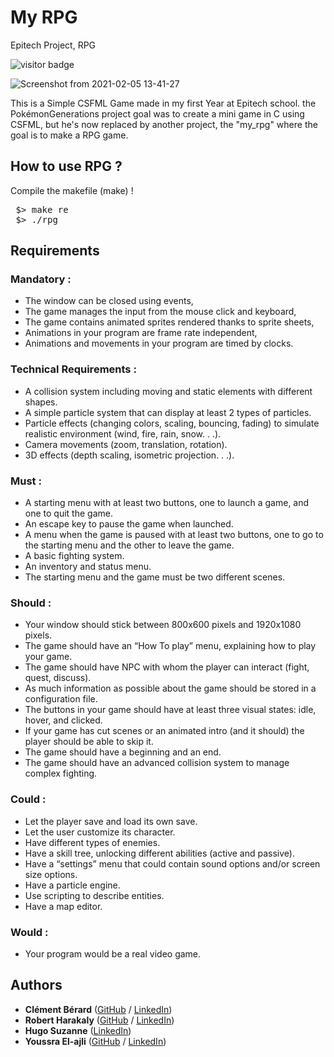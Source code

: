 # My RPG
Epitech Project, RPG

![visitor badge](https://visitor-badge.glitch.me/badge?page_id=twisterrr.mul_my_rpg_2029&left_color=purple&right_color=grey)

![Screenshot from 2021-02-05 13-41-27](https://user-images.githubusercontent.com/60510584/107039151-ca925680-67bd-11eb-8d3d-1a128e83c21d.png)

This is a Simple CSFML Game made in my first Year at Epitech school. the PokémonGenerations project goal was to create a mini game in C using CSFML, but he's now replaced by another project, the "my_rpg" where the goal is to make a RPG game.

## How to use RPG ?

<p align="justify"> 
Compile the makefile (make) !
</p>
<pre>
 $> make re
 $> ./rpg
</pre>

## Requirements
### Mandatory :
* The window can be closed using events,
* The game manages the input from the mouse click and keyboard,
* The game contains animated sprites rendered thanks to sprite sheets,
* Animations in your program are frame rate independent,
* Animations and movements in your program are timed by clocks.

### Technical Requirements :
* A collision system including moving and static elements with different shapes.
* A simple particle system that can display at least 2 types of particles.
* Particle effects (changing colors, scaling, bouncing, fading) to simulate realistic environment (wind,
fire, rain, snow. . .).
* Camera movements (zoom, translation, rotation).
* 3D effects (depth scaling, isometric projection. . .).

### Must :
* A starting menu with at least two buttons, one to launch a game, and one to quit the game.
* An escape key to pause the game when launched.
* A menu when the game is paused with at least two buttons, one to go to the starting menu and the other to leave the game.
* A basic fighting system.
* An inventory and status menu.
* The starting menu and the game must be two different scenes.

### Should :
* Your window should stick between 800x600 pixels and 1920x1080 pixels.
* The game should have an “How To play” menu, explaining how to play your game.
* The game should have NPC with whom the player can interact (fight, quest, discuss).
* As much information as possible about the game should be stored in a configuration file.
* The buttons in your game should have at least three visual states: idle, hover, and clicked.
* If your game has cut scenes or an animated intro (and it should) the player should be able to skip it.
* The game should have a beginning and an end.
* The game should have an advanced collision system to manage complex fighting.

### Could :
* Let the player save and load its own save.
* Let the user customize its character.
* Have different types of enemies.
* Have a skill tree, unlocking different abilities (active and passive).
* Have a “settings” menu that could contain sound options and/or screen size options.
* Have a particle engine.
* Use scripting to describe entities.
* Have a map editor.

### Would :
* Your program would be a real video game.

## Authors

* **Clément Bérard** ([GitHub](https://github.com/Twisterrr) / [LinkedIn](https://www.linkedin.com/in/clementberard/))
* **Robert Harakaly** ([GitHub](https://github.com/RobertSparadrap) / [LinkedIn](https://www.linkedin.com/in/robert-harakaly-3b19391a1/))
* **Hugo Suzanne** ([LinkedIn](https://www.linkedin.com/in/hugo-s-a58536a5/))
* **Youssra El-ajli** ([GitHub](https://github.com/kurepu06) / [LinkedIn](https://www.linkedin.com/in/youssra-el-ajli/))
